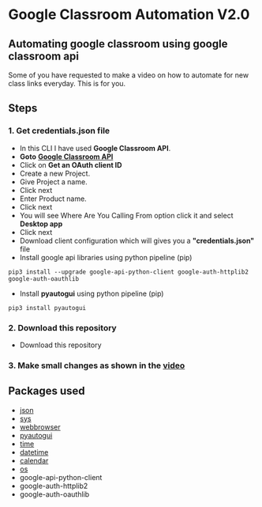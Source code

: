 # Google Classroom Automation V2.0
## Automating google classroom using google classroom api

Some of you have requested to make a video on how to automate for new class links everyday. This is for you.

## Steps 
### 1. Get credentials.json file
- In this CLI I have used **Google Classroom API**. 
- **Goto** [**Google Classroom API**](https://developers.google.com/classroom/guides/auth)
- Click on **Get an OAuth client ID**
- Create a new Project.
- Give Project a name.
- Click next
- Enter Product name.
- Click next
- You will see Where Are You Calling From option click it and select **Desktop app**
- Click next
- Download client configuration which will gives you a **"credentials.json"** file
- Install google api libraries  using python pipeline (pip)

```python3
pip3 install --upgrade google-api-python-client google-auth-httplib2 google-auth-oauthlib 

```
- Install **pyautogui** using python pipeline (pip)


```python3
pip3 install pyautogui

```
### 2. Download this repository
- Download this repository

### 3. Make small changes as shown in the [video]()


## Packages used
- [json](https://docs.python.org/3/library/json.html)
- [sys](https://docs.python.org/3/library/sys.html)
- [webbrowser](https://docs.python.org/3/library/webbrowser.html)
- [pyautogui](https://pyautogui.readthedocs.io/en/latest/)
- [time](https://docs.python.org/3/library/time.html)
- [datetime](https://docs.python.org/3/library/datetime.html)
- [calendar](https://docs.python.org/3/library/calendar.html)
- [os](https://docs.python.org/3/library/os.html)
- google-api-python-client
- google-auth-httplib2 
- google-auth-oauthlib 
